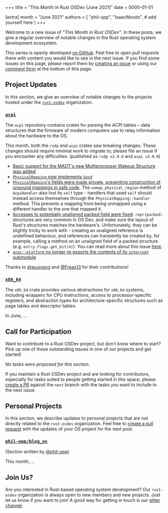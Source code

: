 +++
title = "This Month in Rust OSDev (June 2021)"
date = 0000-01-01

[extra]
month = "June 2021"
authors = [
    "phil-opp",
    "IsaacWoods",
    # add yourself here
]
+++

Welcome to a new issue of _"This Month in Rust OSDev"_. In these posts, we give a regular overview of notable changes in the Rust operating system development ecosystem.

<!-- more -->

This series is openly developed [on GitHub](https://github.com/rust-osdev/homepage/). Feel free to open pull requests there with content you would like to see in the next issue. If you find some issues on this page, please report them by [creating an issue](https://github.com/rust-osdev/homepage/issues/new) or using our [_comment form_](#comment-form) at the bottom of this page.

<!--
    This is a draft for the upcoming "This Month in Rust OSDev (June 2021)" post.
    Feel free to create pull requests against the `next` branch to add your
    content here.
    Please take a look at the past posts on https://rust-osdev.com/ to see the
    general structure of these posts.
-->

## Project Updates

In this section, we give an overview of notable changes to the projects hosted under the [`rust-osdev`] organization.

[`rust-osdev`]: https://github.com/rust-osdev/about

### [`acpi`](https://github.com/rust-osdev/acpi)

The `acpi` repository contains crates for parsing the ACPI tables – data structures that the firmware of modern computers use to relay information about the hardware to the OS.

This month, both the `rsdp` and `acpi` crates saw breaking changes. These changes should require minimal work to migrate to;
please file an issue if you encounter any difficulties. <span class="gray">(published as `rsdp v2.0.0` and `acpi v3.0.0`)</span>

- [Basic support for the MADT's new Multiprocessor Wakeup Structure was added](https://github.com/rust-osdev/acpi/pull/99)
- [`PhysicalMapping` now implements `Send`](https://github.com/rust-osdev/acpi/pull/101)
- [`PhysicalMapping`'s fields were made private, preventing construction of unsound mappings in safe code](https://github.com/rust-osdev/acpi/pull/102).
  The `unmap_physical_region` method of `AcpiHandler` also lost its `self` type - handlers that used `self` should
  instead access themselves through the `PhysicalMapping::handler` method. This prevents a mapping from being
  unmapped using a different handler to the one that mapped it.
- [Accesses to potentially unaligned packed field were fixed](https://github.com/rust-osdev/acpi/commit/d58e64b39e9f22367bc76b64a68826a519615226).
  `repr(packed)` structures are very common in OS Dev, and make sure the layout of Rust's structures matches the
  hardware's. Unfortunately, they can be slightly tricky to work with - creating an unaligned reference is
  undefined behaviour, and references can transiently be created by, for example, calling a method on an unaligned
  field of a packed structure (e.g. `entry.flags.get_bit(4)`). You can read more about this issue [here](https://github.com/rust-lang/rust/issues/82523).
- [`acpi::platform` no longer re-exports the contents of its `interrupt` submodule](https://github.com/rust-osdev/acpi/commit/fdd88add32497411d439c2d18fe28258a3fe6525)

Thanks to [@wusyong](https://github.com/wusyong) and [@Freax13](https://github.com/wusyong) for their contributions!

### [`x86_64`](https://github.com/rust-osdev/x86_64)

The `x86_64` crate provides various abstractions for `x86_64` systems, including wrappers for CPU instructions, access to processor-specific registers, and abstraction types for architecture-specific structures such as page tables and descriptor tables.

In June, …

## Call for Participation

Want to contribute to a Rust OSDev project, but don't know where to start? Pick up one of these outstanding
issues in one of our projects and get started!

<!--
Please use the following template for adding items:
- [(`repo_name`) Issue Description](https://example.com/link-to-issue)
-->

<span class="gray">

_No tasks were proposed for this section._

</span>

If you maintain a Rust OSDev project and are looking for contributors, especially for tasks suited to people
getting started in this space, please [create a PR](https://github.com/rust-osdev/homepage/pulls) against the
`next` branch with the tasks you want to include in the next issue.


## Personal Projects

In this section, we describe updates to personal projects that are not directly related to the `rust-osdev` organization. Feel free to [create a pull request](https://github.com/rust-osdev/homepage/pulls) with the updates of your OS project for the next post.

### [`phil-opp/blog_os`](https://github.com/phil-opp/blog_os)

<span class="gray">(Section written by [@phil-opp](https://github.com/phil-opp))</span>

This month, ...

## Join Us?

Are you interested in Rust-based operating system development? Our `rust-osdev` organization is always open to new members and new projects. Just let us know if you want to join! A good way for getting in touch is our [gitter channel](https://gitter.im/rust-osdev/Lobby).


<!--
TODO: Update publication date
-->
